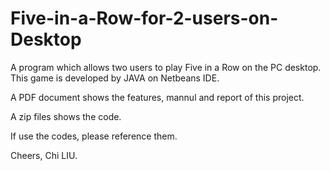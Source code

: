 # Five-in-a-Row-for-2-users-on-Desktop

A program which allows two users to play Five in a Row on the PC desktop. This game is developed by JAVA on Netbeans IDE.

A PDF document shows the features, mannul and report of this project.

A zip files shows the code.

If use the codes, please reference them.

Cheers,
Chi LIU.
